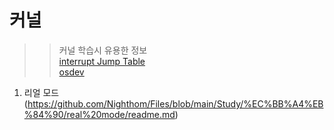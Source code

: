 # 커널

>> 커널 학습시 유용한 정보  
>> [interrupt Jump Table](http://www.ctyme.com/intr/int.htm)  
>> [osdev](https://wiki.osdev.org/Expanded_Main_Page)


  1. 리얼 모드(https://github.com/Nighthom/Files/blob/main/Study/%EC%BB%A4%EB%84%90/real%20mode/readme.md)
